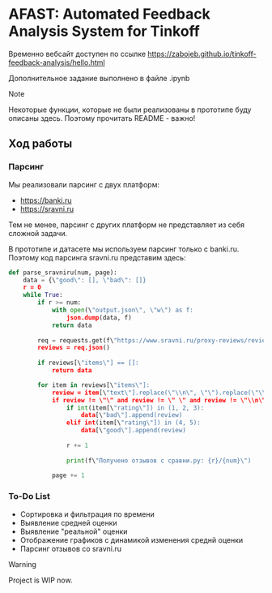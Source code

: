 # AFAST: Automated Feedback Analysis System for Tinkoff

Временно вебсайт доступен по ссылке <https://zabojeb.github.io/tinkoff-feedback-analysis/hello.html>

Дополнительное задание выполнено в файле .ipynb

> [!NOTE]
> Некоторые функции, которые не были реализованы в прототипе буду описаны здесь.
> Поэтому прочитать README - важно!

## Ход работы
### Парсинг
Мы реализовали парсинг с двух платформ:
- <https://banki.ru>
- <https://sravni.ru>

Тем не менее, парсинг с других платформ не представляет из себя сложной задачи.

В прототипе и датасете мы используем парсинг только с banki.ru.
Поэтому код парсинга sravni.ru представим здесь:
```python
def parse_sravniru(num, page):
    data = {\"good\": [], \"bad\": []}
    r = 0
    while True:
        if r >= num:
            with open(\"output.json\", \"w\") as f:
                json.dump(data, f)
            return data
            
        req = requests.get(f\"https://www.sravni.ru/proxy-reviews/reviews/?filterBy=withRates&fingerPrint=ea060f38d490a841e5bae143a1505423&isClient=true&locationRoute=&newIds=true&orderBy=byDate&pageIndex={page}&pageSize=10&reviewObjectId=5bb4f769245bc22a520a6353&reviewObjectType=banks&specificProductId=&withVotes=true\")
        reviews = req.json()
        
        if reviews[\"items\"] == []:
            return data

        for item in reviews[\"items\"]:
            review = item[\"text\"].replace(\"\\n\", \"\").replace(\"\\r\", \"\").replace(\"\\t\", \"\")
            if review != \"\" and review != \" \" and review != \"\\n\" and review != ', ':
                if int(item[\"rating\"]) in (1, 2, 3):
                    data[\"bad\"].append(review)
                elif int(item[\"rating\"]) in (4, 5):
                    data[\"good\"].append(review)
                    
                r += 1
                
                print(f\"Получено отзывов с сравни.ру: {r}/{num}\")
                
            page += 1
```

### To-Do List
- Сортировка и фильтрация по времени
- Выявление средней оценки
- Выявление "реальной" оценки
- Отображение графиков с динамикой изменения среднй оценки
- Парсинг отзывов со sravni.ru

> [!WARNING]
> Project is WIP now.
